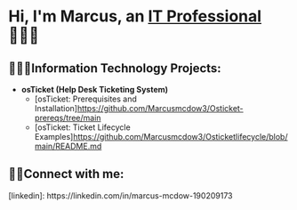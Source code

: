 <h1>Hi, I'm Marcus, an <a href="https://linkedin.com/in/marcus-mcdow-190209173">IT Professional</a> 👨🏿‍💻</h1>

<h2>👨🏿‍💻Information Technology Projects:</h2>

- <b>osTicket (Help Desk Ticketing System)</b>
  - [osTicket: Prerequisites and Installation]https://github.com/Marcusmcdow3/Osticket-prereqs/tree/main
  - [osTicket: Ticket Lifecycle Examples]https://github.com/Marcusmcdow3/Osticketlifecycle/blob/main/README.md
  
<h2>🤳🏿Connect with me:</h2>
[linkedin]: https://linkedin.com/in/marcus-mcdow-190209173
